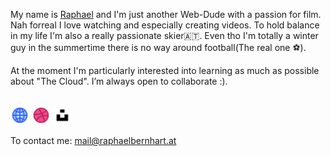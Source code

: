 <html>
  <body>
    <p>
      My name is <a href="https://raphaelbernhart.at" target="_blank">Raphael</a> and I'm just another Web-Dude with a passion for film. Nah forreal I love watching and especially creating videos. To hold balance in my life I'm also a really passionate skier🇦🇹. Even tho I'm totally a winter guy in the summertime there is no way around football(The real one ⚽).
    </p>
    <p>
    At the moment I'm particularly interested into learning as much as possible about "The Cloud". I’m always open to collaborate :).
    </p>
    <br>
    <a href="https://raphaelbernhart.at" target="_blank"><img width="30px" src="./globe.png"></a>
    <a href="https://dribbble.com/rapyh02" target="_blank"><img width="30px" src="./dribbble.png"></a>
    <a href="https://unsplash.com/@raphy02" target="_blank"><img width="30px" src="./unsplash.png"></a>
    <br>
    <p>To contact me: <a href="mailto:mail@raphaelbernhart.at">mail@raphaelbernhart.at</a></p>
  </body>
</html>
